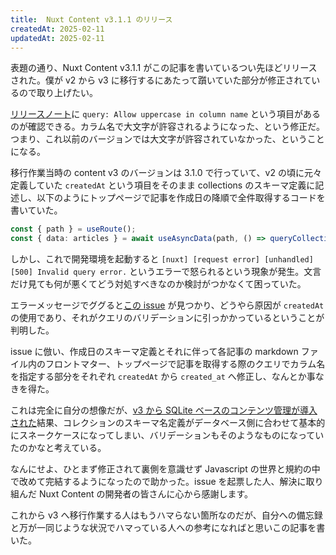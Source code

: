```yaml
---
title:  Nuxt Content v3.1.1 のリリース
createdAt: 2025-02-11
updatedAt: 2025-02-11
---
```


表題の通り、Nuxt Content v3.1.1 がこの記事を書いているつい先ほどリリースされた。僕が v2 から v3 に移行するにあたって躓いていた部分が修正されているので取り上げたい。

<!--more--> 

[リリースノート](https://github.com/nuxt/content/releases/tag/v3.1.1)に `query: Allow uppercase in column name` という項目があるのが確認できる。カラム名で大文字が許容されるようになった、という修正だ。つまり、これ以前のバージョンでは大文字が許容されていなかった、ということになる。

移行作業当時の content v3 のバージョンは 3.1.0 で行っていて、v2 の頃に元々定義していた `createdAt` という項目をそのまま collections のスキーマ定義に記述し、以下のようにトップページで記事を作成日の降順で全件取得するコードを書いていた。

```ts
const { path } = useRoute();
const { data: articles } = await useAsyncData(path, () => queryCollection('blog').select('title', 'path', 'description', 'createdAt').order('createdAt', 'DESC').all());
```

しかし、これで開発環境を起動すると `[nuxt] [request error] [unhandled] [500] Invalid query error.` というエラーで怒られるという現象が発生。文言だけ見ても何が悪くてどう対処すべきなのか検討がつかなくて困っていた。

エラーメッセージでググると[この issue](https://github.com/nuxt/content/issues/3088) が見つかり、どうやら原因が `createdAt` の使用であり、それがクエリのバリデーションに引っかかっているということが判明した。

issue に倣い、作成日のスキーマ定義とそれに伴って各記事の markdown ファイル内のフロントマター、トップページで記事を取得する際のクエリでカラム名を指定する部分をそれぞれ `createdAt` から `created_at` へ修正し、なんとか事なきを得た。

これは完全に自分の想像だが、[v3 から SQLite ベースのコンテンツ管理が導入された](https://content.nuxt.com/docs/advanced/database)結果、コレクションのスキーマ名定義がデータベース側に合わせて基本的にスネークケースになってしまい、バリデーションもそのようなものになっていたのかなと考えている。

なんにせよ、ひとまず修正されて裏側を意識せず Javascript の世界と規約の中で改めて完結するようになったので助かった。issue を起票した人、解決に取り組んだ Nuxt Content の開発者の皆さんに心から感謝します。

これから v3 へ移行作業する人はもうハマらない箇所なのだが、自分への備忘録と万が一同じような状況でハマっている人への参考になればと思いこの記事を書いた。
